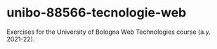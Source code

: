 # unibo-88566-tecnologie-web

Exercises for the University of Bologna Web Technologies course (a.y. 2021-22).
